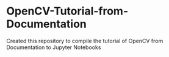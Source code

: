 # OpenCV-Tutorial-from-Documentation
Created this repository to compile the tutorial of OpenCV from Documentation to Jupyter Notebooks
